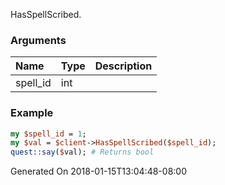 HasSpellScribed.
### Arguments
**Name**|**Type**|**Description**
:---|:---|:---
spell_id|int|

### Example

```perl
my $spell_id = 1;
my $val = $client->HasSpellScribed($spell_id);
quest::say($val); # Returns bool
```


Generated On 2018-01-15T13:04:48-08:00